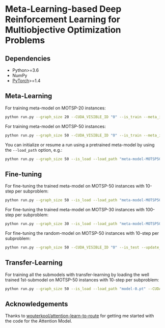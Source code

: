 # Meta-Learning-based Deep Reinforcement Learning for Multiobjective Optimization Problems

## Dependencies

* Python>=3.6
* NumPy
* [PyTorch](http://pytorch.org/)>=1.4

## Meta-Learning

For training meta-model on MOTSP-20 instances:
```bash
python run.py --graph_size 20 --CUDA_VISIBLE_ID "0" --is_train --meta_iterations 10000
```

For training meta-model on MOTSP-50 instances:

```bash
python run.py --graph_size 50 --CUDA_VISIBLE_ID "0" --is_train --meta_iterations 5000
```

You can initialize or resume a run using a pretrained meta-model by using the `--load_path` option, e.g.:

```bash
python run.py --graph_size 50 --is_load --load_path "meta-model-MOTSP50.pt" --CUDA_VISIBLE_ID "0" --is_train --meta_iterations 10000 --start_meta_iteration 5000
```

## Fine-tuning

For fine-tuning the trained meta-model on MOTSP-50 instances with 10-step per subproblem:
```bash
python run.py --graph_size 50 --is_load --load_path "meta-model-MOTSP50.pt" --CUDA_VISIBLE_ID "0" --is_test --update_step_test 10
```

For fine-tuning the trained meta-model on MOTSP-30 instances with 100-step per subproblem:

```bash
python run.py --graph_size 30 --is_load --load_path "meta-model-MOTSP50.pt" --CUDA_VISIBLE_ID "0" --is_test --update_step_test 100
```

For fine-tuning the random-model on MOTSP-50 instances with 10-step per subproblem:

```bash
python run.py --graph_size 50 --CUDA_VISIBLE_ID "0" --is_test --update_step_test 10
```

## Transfer-Learning

For training all the submodels with transfer-learning by loading the well trained 1st-submodel on MOTSP-50 instances with 10-step per subproblem:

```bash
python run.py --graph_size 50 --is_load --load_path "model-0.pt" --CUDA_VISIBLE_ID "0" --is_transfer --is_test --update_step_test 10
```

## Acknowledgements

Thanks to [wouterkool/attention-learn-to-route](https://github.com/wouterkool/attention-learn-to-route) for getting me started with the code for the Attention Model.

